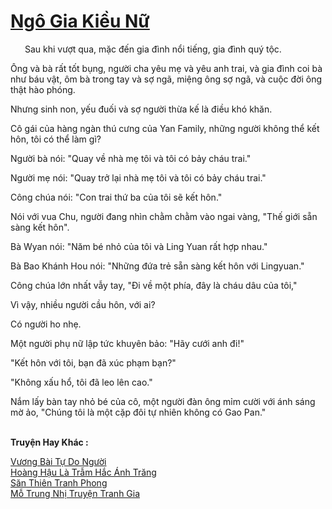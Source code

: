 <a href="https://truyentiki.com/ngo-gia-kieu-nu.33605/" title="Ngô Gia Kiều Nữ"><h1>Ngô Gia Kiều Nữ</h1></a><div style="display:table"><img align="right" style="float: left; padding: 10px;" src="https://truyentiki.com/images/story/200x260/33605.jpg" alt="">Sau khi vượt qua, mặc đến gia đình nổi tiếng, gia đình quý tộc. <p></p> Ông và bà rất tốt bụng, người cha yêu mẹ và yêu anh trai, và gia đình coi bà như báu vật, ôm bà trong tay và sợ ngã, miệng ông sợ ngã, và cuộc đời ông thật hào phóng. <p></p> Nhưng sinh non, yếu đuối và sợ người thừa kế là điều khó khăn. <p></p> Cô gái của hàng ngàn thú cưng của Yan Family, những người không thể kết hôn, tôi có thể làm gì? <p></p> Người bà nói: "Quay về nhà mẹ tôi và tôi có bảy cháu trai." <p></p> Người mẹ nói: "Quay trở lại nhà mẹ tôi và tôi có bảy cháu trai." <p></p> Công chúa nói: "Con trai thứ ba của tôi sẽ kết hôn." <p></p> Nói với vua Chu, người đang nhìn chằm chằm vào ngai vàng, "Thế giới sẵn sàng kết hôn". <p></p> Bà Wyan nói: "Năm bé nhỏ của tôi và Ling Yuan rất hợp nhau." <p></p> Bà Bao Khánh Hou nói: "Những đứa trẻ sẵn sàng kết hôn với Lingyuan." <p></p> Công chúa lớn nhất vẫy tay, "Đi về một phía, đây là cháu dâu của tôi," <p></p> Vì vậy, nhiều người cầu hôn, với ai? <p></p> Có người ho nhẹ. <p></p> Một người phụ nữ lập tức khuyên bảo: "Hãy cưới anh đi!" <p></p> "Kết hôn với tôi, bạn đã xúc phạm bạn?" <p></p> "Không xấu hổ, tôi đã leo lên cao." <p></p> Nắm lấy bàn tay nhỏ bé của cô, một người đàn ông mỉm cười với ánh sáng mờ ảo, "Chúng tôi là một cặp đôi tự nhiên không có Gao Pan."</div><p><br><b>Truyện Hay Khác :</b></p><a href="https://truyentiki.com/vuong-bai-tu-do-nguoi.33604/" alt="Vương Bài Tự Do Người">Vương Bài Tự Do Người</a><br/><a href="https://github.com/nownovels/top500/tree/master/truyenhay/33632/" alt="Hoàng Hậu Là Trẫm Hắc Ánh Trăng">Hoàng Hậu Là Trẫm Hắc Ánh Trăng</a><br/><a href="https://github.com/nownovels/top500/tree/master/truyenhay/33796/" alt="Săn Thiên Tranh Phong">Săn Thiên Tranh Phong</a><br/><a href="https://www.flickr.com/photos/188164041@N05/49942327862/" alt="Mỗ Trung Nhị Truyện Tranh Gia">Mỗ Trung Nhị Truyện Tranh Gia</a><br/>